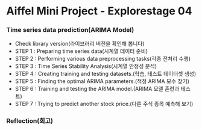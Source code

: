 # Aiffel Mini Project - Explorestage 04

### Time series data prediction(ARIMA Model)
- Check library version(라이브러리 버전을 확인해 봅니다)
- STEP 1 : Preparing time series data(시계열 데이터 준비)
- STEP 2 : Performing various data preprocessing tasks(각종 전처리 수행)
- STEP 3 : Time Series Stability Analysis(시계열 안정성 분석)
- STEP 4 : Creating training and testing datasets.(학습, 테스트 데이터셋 생성)
- STEP 5 : Finding the optimal ARIMA parameters.(적정 ARIMA 모수 찾기)
- STEP 6 : Training and testing the ARIMA model.(ARIMA 모델 훈련과 테스트)
- STEP 7 : Trying to predict another stock price.(다른 주식 종목 예측해 보기)


### Reflection(회고)